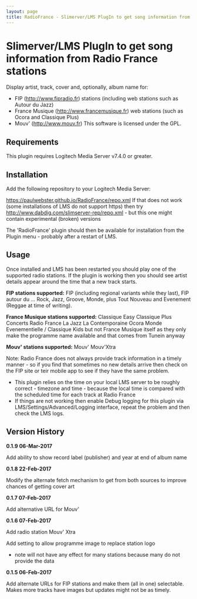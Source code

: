 ```yaml
---
layout: page
title: RadioFrance - Slimerver/LMS PlugIn to get song information from Radio France stations
---
```


Slimerver/LMS PlugIn to get song information from Radio France stations
=========================================

Display artist, track, cover and, optionally, album name for:
* FIP (http://www.fipradio.fr) stations (including web stations such as Autour du Jazz)
* France Musique (http://www.francemusique.fr) web stations (such as Ocora and Classique Plus)
* Mouv' (http://www.mouv.fr)
This software is licensed under the GPL.

## Requirements

This plugin requires Logitech Media Server v7.4.0 or greater.

## Installation

Add the following repository to your Logitech Media Server:

https://paulwebster.github.io/RadioFrance/repo.xml
If that does not work (some installations of LMS do not support https) then try
http://www.dabdig.com/slimserver-rep/repo.xml - but this one might contain experimental (broken) versions

The 'RadioFrance' plugin should then be available for installation from the Plugin menu - probably after a restart of LMS.

## Usage

Once installed and LMS has been restarted you should play one of the supported radio stations.
If the plugin is working then you should see artist details appear around the time that a new track starts.

**FIP stations supported:**
FIP (including regional variants while they last), FIP autour du ... Rock, Jazz, Groove, Monde, plus Tout Nouveau and Evenement (Reggae at time of writing).

**France Musique stations supported:**
Classique Easy
Classique Plus
Concerts Radio France
La Jazz
La Contemporaine
Ocora Monde
Evenementielle / Classique Kids
but not France Musique itself as they only make the programme name available and that comes from Tunein anyway

**Mouv' stations supported:**
Mouv'
Mouv'Xtra
	
Note: Radio France does not always provide track information in a timely manner - so if you find that sometimes no new details arrive then check on the FIP site or teir mobile app to see if they have the same problem.

- This plugin relies on the time on your local LMS server to be roughly correct - timezone and time - because the local time is compared with the scheduled time for each track at Radio France  
- If things are not working then enable Debug logging for this plugin via LMS/Settings/Advanced/Logging interface, repeat the problem and then check the LMS logs.  

## Version History

**0.1.9 06-Mar-2017**

Add ability to show record label (publisher) and year at end of album name

**0.1.8 22-Feb-2017**

Modify the alternate fetch mechanism to get from both sources to improve chances of getting cover art

**0.1.7 07-Feb-2017**

Add alternative URL for Mouv'

**0.1.6 07-Feb-2017**

Add radio station Mouv' Xtra

Add setting to allow programme image to replace station logo  
 - note will not have any effect for many stations because many do not provide the data
 
**0.1.5 06-Feb-2017**

Add alternate URLs for FIP stations and make them (all in one) selectable.  
Makes more tracks have images but updates might not be as timely.  

